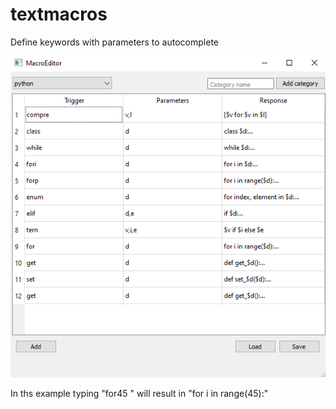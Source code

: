 # textmacros
Define keywords with parameters to autocomplete

![alt text](src/example.png?raw=true)

In ths example typing "for45 " will result in "for i in range(45):"
